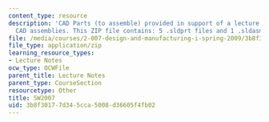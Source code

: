 ```yaml
---
content_type: resource
description: 'CAD Parts (to assemble) provided in support of a lecture on creating
  CAD assemblies. This ZIP file contains: 5 .sldprt files and 1 .sldasm file'
file: /media/courses/2-007-design-and-manufacturing-i-spring-2009/3b8f30177d345cca5008d36605f4fb02_lec09_parts07.zip
file_type: application/zip
learning_resource_types:
- Lecture Notes
ocw_type: OCWFile
parent_title: Lecture Notes
parent_type: CourseSection
resourcetype: Other
title: SW2007
uid: 3b8f3017-7d34-5cca-5008-d36605f4fb02
---
```

